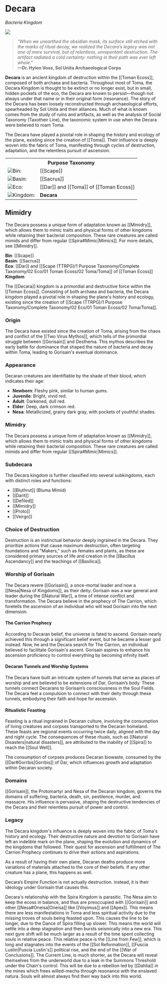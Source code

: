 <!-- wiki-header-section:start -->
# Decara
_Bacteria Kingdom_

<img src="wiki_images/Decara.png"><i><!--A Decara warps the ground's bacterial mass into the form of a fallen Huma through mimidry, twisting the fleshy substance until illusion and anatomy bleed into one.--></i></img>

> _"When we unearthed the obsidian mask, its surface still etched with the marks of ritual decay, we realized the Decara’s legacy was not one of mere survival, but of relentless, unrepentant destruction. The artifact radiated a cold certainty: nothing in their path was ever left whole."_  
> **—Dr. Hylen Voss, Sol Unita Archaeological Corps**

**Decara** is an ancient kingdom of destruction within the [[Toman Ecoss]], composed of both archaea and bacteria. Throughout most of Toma, the Decara Kingdom is thought to be extinct or no longer exist, but in small, hidden pockets of the eco, the Decara are known to persist—though not always under that name or in their original form (resonance). The story of the Decara has been loosely reconstructed through archaeological efforts, spearheaded by Sol Unita and their alliances. Much of what is known comes from the study of ruins and artifacts, as well as the analysis of Social Taxonomy (Taxotheir Line), the taxonomic system in use when the Decara were believed to roam Toma.

The Decara have played a pivotal role in shaping the history and ecology of the plane, existing since the creation of [[Toma]]. Their influence is deeply woven into the fabric of Toma, manifesting through cycles of destruction, adaptation, and the relentless pursuit of ascension.
<!-- wiki-header-section:end -->

<!-- taxonomy-table-section:start -->
<div class="taxonomy-table">
  <table>
    <tr>
      <th colspan="3">Purpose Taxonomy</th>
    </tr>
    <tr>
      <td class="taxon-label"><img src="../svg/bin.svg" class="taxon-icon">Bin:</td>
      <td class="taxon-content" colspan="2">[[Scape]]</td>
    </tr>
    <tr>
      <td class="taxon-label"><img src="../svg/basin.svg" class="taxon-icon">Basin:</td>
      <td class="taxon-content" colspan="2">[[Sacrus]]</td>
    </tr>
    <tr>
      <td class="taxon-label"><img src="../svg/eco.svg" class="taxon-icon">Eco:</td>
      <td class="taxon-content" colspan="2">[[Dar]] and [[Toma]] of [[Toman Ecoss]]</td>
    </tr>
    <tr>
      <td class="taxon-label"><img src="../svg/kingdom.svg" class="taxon-icon">Kingdom:</td>
      <td class="taxon-content" colspan="2"><b>Decara</b></td>
    </tr>
  </table>
</div>
<!-- taxonomy-table-section:end -->

## Mimidry

The Decara possess a unique form of adaptation known as [[Mimidry]], which allows them to mimic traits and physical forms of other kingdoms while retaining their bacterial composition. These rare creatures are called mimids and differ from regular [[Spira#Mimic|Mimics]]. For more details, see [[Mimidry]].

<!--## Main Section

The origin of **Decara** traces back to the [[Two Virus Mythos]], a primordial struggle between [[Gorisain]] and [[Desthema]] that shaped the nature of bacteria and decay within Toma. The Decara kingdom is marked by its adaptability and the instinctual drive for destruction, often targeting the foundations of life and creation. Their worship of Gorisain, the Protomartyr and Nesa of the Decara, is central to their culture and rituals.

Decaran creatures are identifiable by the shade of their blood, which changes with age—from fleshy pink in newborns to metallicized gray in ancient creatures. The kingdom is further divided into subkingdoms, each with distinct roles, such as [[Bluthrut]], [[Darit]], [[Defiled]], [[Mimidry]], [[Proto]], and [[Veirgo]].

A defining trait of the Decara is their ritualistic feasting, where the consumption of living creatures and corpses is both a spiritual and practical act. These feasts, held twice daily, are believed to influence the growth and adaptation of Decaran society. The Decara have also constructed intricate tunnel systems, serving as places of worship and connection to Gorisain’s consciousness in the [[Soul Fields]].

The Decara’s relentless pursuit of ascension is driven by the prophecy of The Carrion, which foretells the rise of an individual who will lead Gorisain into the next dimension. Their destructive nature is not merely an empire function but an ideology under Gorisain’s guidance, shaping their actions and aspirations across the Toman Ecoss.

## Related Wiki Pages

- [[Toman Ecoss]]
- [[Gorisain]]
- [[Soul Fields]]
- [[Mimidry]]
- [[Bluthrut]]
- [[Darit]]
- [[Defiled]]
- [[Proto]]
- [[Veirgo]]
- [[Two Virus Mythos]]
- [[Bacillus Ascendancy]]
- [[Basilica]]



<!-- not-for-live-publishing:start -->
<!-- obsidian-pull:start -->
**Bin**: [[Scape]]  
**Basin**: [[Sacrus]]  
**Eco**: [[Dar]] and [[Scape (TTRPG)/1 Purpose Taxonomy/Complete Taxonomy/02 Eco/01 Toman Ecoss/02 Toma/Toma]] of [[Toman Ecoss]]
**Kingdom**

The [[Decara]] kingdom is a primordial and destructive force within the [[Toman Ecoss]]. Consisting of both archaea and bacteria, the Decara kingdom played a pivotal role in shaping the plane's history and ecology, existing since the creation of [[Scape (TTRPG)/1 Purpose Taxonomy/Complete Taxonomy/02 Eco/01 Toman Ecoss/02 Toma/Toma]].

### Origin

The Decara have existed since the creation of Toma, arising from the chaos and conflict of the [[Two Virus Mythos]], which tells of the primordial struggle between [[Gorisain]] and Desthema. This mythos describes the early battle for dominance that shaped the nature of bacteria and decay within Toma, leading to Gorisain's eventual dominance.

### Appearance

Decaran creatures are identifiable by the shade of their blood, which indicates their age:

- **Newborn**: Fleshy pink, similar to human gums.
- **Juvenile**: Bright, vivid red.
- **Adult**: Darkened, dull red.
- **Elder**: Deep, dark crimson red.
- **Nesa**: Metallicized, grainy dark gray, with pockets of youthful shades.

### Mimidry

The Decara possess a unique form of adaptation known as [[Mimidry]], which allows them to mimic traits and physical forms of other kingdoms while retaining their bacterial composition. These rare creatures are called mimids and differ from regular [[Spira#Mimic|Mimics]].

### Subdecara

The Decara kingdom is further classified into several subkingdoms, each with distinct roles and functions:

- [[Bluthrut]] (Bluma Mimid)
- [[Darit]]
- [[Defiled]]
- [[Mimidry]]
- [[Proto]]
- [[Veirgo]]

### Choice of Destruction

Destruction is an instinctual behavior deeply ingrained in the Decara. They prioritize actions that cause maximum destruction, often targeting foundations and "Makers," such as females and plants, as these are considered primary sources of life and creation in the [[Bacillus Ascendancy]] and the teachings of [[Basilica]].

### Worship of Gorisain

The Decara revere [[Gorisain]], a once-mortal leader and now a [[Nesa|Nesa of Kingdoms]], as their deity. Gorisain was a war general and leader during the [[Natural War]], a time of intense conflict and transformation. The Decara believe in the prophecy of The Carrion, which foretells the ascension of an individual who will lead Gorisain into the next dimension.

#### The Carrion Prophecy

According to Decaran belief, the universe is fated to ascend. Gorisain nearly achieved this through a significant belief event, but he became a lesser god instead. Now, he and the Decara search for The Carrion, an individual believed to facilitate Gorisain's ascent. Gorisain aspires to enhance his ascension proficiency to control everything by becoming infinity itself.

#### Decaran Tunnels and Worship Systems

The Decara have built an intricate system of tunnels that serve as places of worship and are believed to be extensions of Dar, Gorisain’s body. These tunnels connect Decarans to Gorisain’s consciousness in the Soul Fields. The Decara feel a compulsion to connect with their deity through these tunnels, embodying their faith and hope for ascension.

#### Ritualistic Feasting

Feasting is a ritual ingrained in Decaran culture, involving the consumption of living creatures and corpses transported to the Decaran homeland. These feasts are regional events occurring twice daily, aligned with the day and night cycle. The consequences of these rituals, such as [[Natural Disasters|natural disasters]], are attributed to the inability of [[Spira]] to reach the [[Soul Well]].

The consumption of corpses produces Decaran biowaste, consumed by the [[Dar#Gorrbis|Gorrbis]] of Dar, which influences growth and adaptation within Decaran society.

### Domains

[[Gorisain]], the Protomartyr and Nesa of the Decaran kingdom, governs the domains of suffering, bacteria, death, sin, pestilence, murder, and massacre. His influence is pervasive, shaping the destructive tendencies of the Decara and their relentless pursuit of power and control.

### Legacy

The Decara kingdom's influence is deeply woven into the fabric of Toma's history and ecology. Their destructive nature and devotion to Gorisain have left an indelible mark on the plane, shaping the evolution and dynamics of the kingdoms that followed. Their quest for ascension and fulfillment of The Carrion Prophecy continues to drive their actions and aspirations.











As a result of having their own plane, Decaran deaths produce more variations of materials attached to the core of their beliefs. If any other creature has a plane, this happens as well.




Decara’s Empire Function is not actually destruction. instead, it is their ideology under Gorisain that causes this. 



Decara's relationship with the Spira Kingdom is parasitic. The Nesa aim to keep the ecoss in balance, and thus are preoccupied with [[Gorisain]] and other [[Nesa#Oneisa|Oneisa]] like [[Voyimus]] and [[Apex]]. This means there are less manifestations in Toma and less spiritual activity due to the missing troves of souls being feasted upon. This causes the line to be longer, due to the Dance of Spira filling up slower. This means the world will settle into a deep stagnation and then bursts seismically into a new era. This next gyre shift will be much larger as a result of the time spent collecting souls in relative peace. This relative peace is the [[Line from Few]], which is long and stagnates into the events of the [[Sol Reformation]], [[Fuscia Lustin|Fuscia Lustin's]] political rise, and the end of the [[War of Conclusions]]. The Current Line, is much shorter, as the Decara will reveal themselves from the underworld due to a leak in the Summons Threshold under the Chain's control. This will be due to a rebellion led by [[Dahlia]] in the mines which frees willed-mecha through resonance with the enslaved natura. Souls will almost always find their way back into this world.


<!-- obsidian-pull:end -->
<!--
This section is for content, lore, or discoveries that are NOT meant for live publishing to the site. 
Leave this empty unless specifically requested. Use this to stage information that will be revealed to players later.
-->
<!-- not-for-live-publishing:end -->
